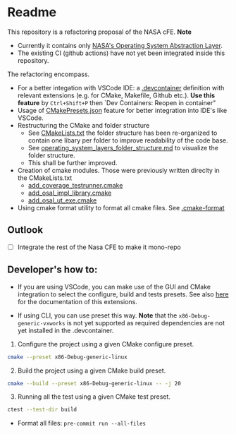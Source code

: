 # Readme 
This repository is a refactoring proposal of the NASA cFE.
**Note**
- Currently it contains only [NASA's Operating System Abstraction Layer](https://github.com/nasa/osal).
- The existing CI (github actions) have not yet been integrated inside this repository.

The refactoring encompass.
- For a better integation with VSCode IDE: a [.devcontainer](.devcontainer/devcontainer.json) definition with relevant extensions (e.g. for CMake, Makefile, Github etc.). **Use this feature** by `Ctrl+Shift+P` then `Dev Containers: Reopen in container"
- Usage of [CMakePresets.json](./CMakePresets.json) feature for better integration into IDE's like VSCode.
- Restructuring the CMake and folder structure 
    - See [CMakeLists.txt](./software/embedded_software/platform/operating_system_abstraction_layers/CMakeLists.txt) the folder structure has been re-organized to contain one libary per folder to improve readability of the code base.
    - See [operating_system_layers_folder_structure.md](./operating_system_layers_folder_structure.md) to visualize the folder structure.
    - This shall be further improved.
- Creation of cmake modules. Those were previously written direclty in the CMakeLists.txt
    - [add_coverage_testrunner.cmake](./cmake_modules/add_coverage_testrunner.cmake)
    - [add_osal_impl_library.cmake](./cmake_modules/add_osal_impl_library.cmake)
    - [add_osal_ut_exe.cmake](./cmake_modules/add_osal_ut_exe.cmake)
- Using cmake format utility to format all cmake files. See [.cmake-format](./cmake-format)

## Outlook
- [ ] Integrate the rest of the Nasa CFE to make it mono-repo


## Developer's how to: 
- If you are using VSCode, you can make use of the GUI and CMake integration to select the configure, build and tests presets. See also [here](https://github.com/microsoft/vscode-cmake-tools/blob/HEAD/docs/README.md) for the documentation of this extensions.

- If using CLI, you can use preset this way. **Note** that the `x86-Debug-generic-vxworks` is not yet supported as required dependencies are not yet installed in the .devcontainer.

1. Configure the project using a given CMake configure preset. 
```bash 
cmake --preset x86-Debug-generic-linux
```

2. Build the project using a given CMake build preset.
```bash
cmake --build --preset x86-Debug-generic-linux -- -j 20
```

3. Running all the test using a given CMake test preset. 
```bash 
ctest --test-dir build
```

- Format all files: `pre-commit run --all-files`

